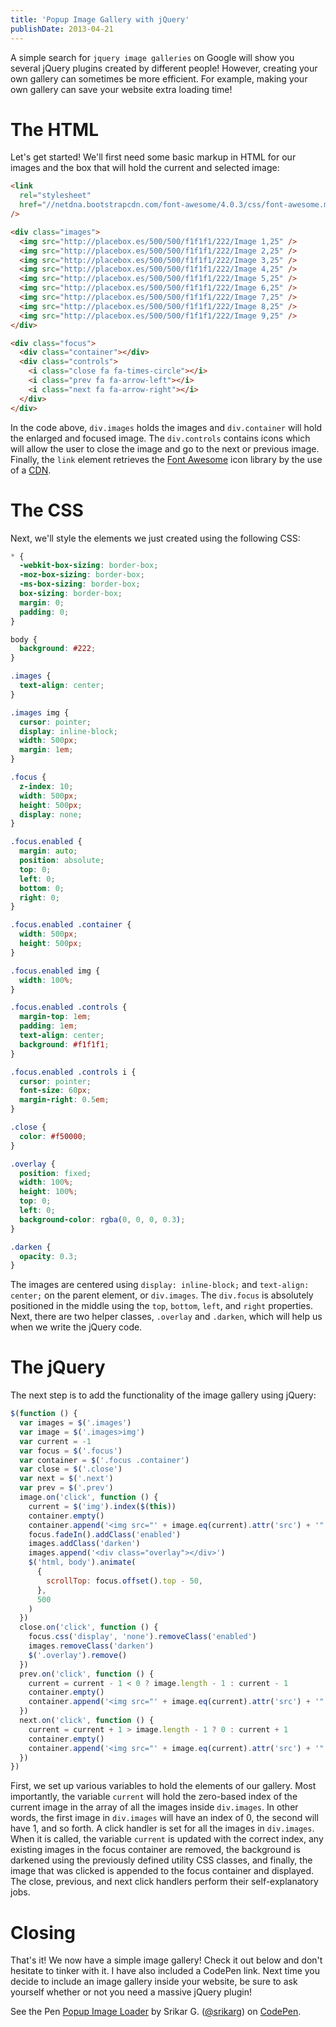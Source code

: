 ```yaml
---
title: 'Popup Image Gallery with jQuery'
publishDate: 2013-04-21
---
```


A simple search for `jquery image galleries` on Google will show you several
jQuery plugins created by different people! However, creating your own gallery
can sometimes be more efficient. For example, making your own gallery can save
your website extra loading time!

# The HTML

Let's get started! We'll first need some basic markup in HTML for our images and
the box that will hold the current and selected image:

```html
<link
  rel="stylesheet"
  href="//netdna.bootstrapcdn.com/font-awesome/4.0.3/css/font-awesome.min.css"
/>

<div class="images">
  <img src="http://placebox.es/500/500/f1f1f1/222/Image 1,25" />
  <img src="http://placebox.es/500/500/f1f1f1/222/Image 2,25" />
  <img src="http://placebox.es/500/500/f1f1f1/222/Image 3,25" />
  <img src="http://placebox.es/500/500/f1f1f1/222/Image 4,25" />
  <img src="http://placebox.es/500/500/f1f1f1/222/Image 5,25" />
  <img src="http://placebox.es/500/500/f1f1f1/222/Image 6,25" />
  <img src="http://placebox.es/500/500/f1f1f1/222/Image 7,25" />
  <img src="http://placebox.es/500/500/f1f1f1/222/Image 8,25" />
  <img src="http://placebox.es/500/500/f1f1f1/222/Image 9,25" />
</div>

<div class="focus">
  <div class="container"></div>
  <div class="controls">
    <i class="close fa fa-times-circle"></i>
    <i class="prev fa fa-arrow-left"></i>
    <i class="next fa fa-arrow-right"></i>
  </div>
</div>
```

In the code above, `div.images` holds the images and `div.container` will hold
the enlarged and focused image. The `div.controls` contains icons which will
allow the user to close the image and go to the next or previous image. Finally,
the `link` element retrieves the [Font Awesome](http://fontawesome.io/) icon
library by the use of a
[CDN](http://en.wikipedia.org/wiki/Content_delivery_network).

# The CSS

Next, we'll style the elements we just created using the following CSS:

```css
* {
  -webkit-box-sizing: border-box;
  -moz-box-sizing: border-box;
  -ms-box-sizing: border-box;
  box-sizing: border-box;
  margin: 0;
  padding: 0;
}

body {
  background: #222;
}

.images {
  text-align: center;
}

.images img {
  cursor: pointer;
  display: inline-block;
  width: 500px;
  margin: 1em;
}

.focus {
  z-index: 10;
  width: 500px;
  height: 500px;
  display: none;
}

.focus.enabled {
  margin: auto;
  position: absolute;
  top: 0;
  left: 0;
  bottom: 0;
  right: 0;
}

.focus.enabled .container {
  width: 500px;
  height: 500px;
}

.focus.enabled img {
  width: 100%;
}

.focus.enabled .controls {
  margin-top: 1em;
  padding: 1em;
  text-align: center;
  background: #f1f1f1;
}

.focus.enabled .controls i {
  cursor: pointer;
  font-size: 60px;
  margin-right: 0.5em;
}

.close {
  color: #f50000;
}

.overlay {
  position: fixed;
  width: 100%;
  height: 100%;
  top: 0;
  left: 0;
  background-color: rgba(0, 0, 0, 0.3);
}

.darken {
  opacity: 0.3;
}
```

The images are centered using `display: inline-block;` and `text-align: center;`
on the parent element, or `div.images`. The `div.focus` is absolutely positioned
in the middle using the `top`, `bottom`, `left`, and `right` properties. Next,
there are two helper classes, `.overlay` and `.darken`, which will help us when
we write the jQuery code.

# The jQuery

The next step is to add the functionality of the image gallery using jQuery:

```javascript
$(function () {
  var images = $('.images')
  var image = $('.images>img')
  var current = -1
  var focus = $('.focus')
  var container = $('.focus .container')
  var close = $('.close')
  var next = $('.next')
  var prev = $('.prev')
  image.on('click', function () {
    current = $('img').index($(this))
    container.empty()
    container.append('<img src="' + image.eq(current).attr('src') + '" />')
    focus.fadeIn().addClass('enabled')
    images.addClass('darken')
    images.append('<div class="overlay"></div>')
    $('html, body').animate(
      {
        scrollTop: focus.offset().top - 50,
      },
      500
    )
  })
  close.on('click', function () {
    focus.css('display', 'none').removeClass('enabled')
    images.removeClass('darken')
    $('.overlay').remove()
  })
  prev.on('click', function () {
    current = current - 1 < 0 ? image.length - 1 : current - 1
    container.empty()
    container.append('<img src="' + image.eq(current).attr('src') + '" />')
  })
  next.on('click', function () {
    current = current + 1 > image.length - 1 ? 0 : current + 1
    container.empty()
    container.append('<img src="' + image.eq(current).attr('src') + '" />')
  })
})
```

First, we set up various variables to hold the elements of our gallery. Most
importantly, the variable `current` will hold the zero-based index of the
current image in the array of all the images inside `div.images`. In other
words, the first image in `div.images` will have an index of 0, the second will
have 1, and so forth. A click handler is set for all the images in `div.images`.
When it is called, the variable `current` is updated with the correct index, any
existing images in the focus container are removed, the background is darkened
using the previously defined utility CSS classes, and finally, the image that
was clicked is appended to the focus container and displayed. The close,
previous, and next click handlers perform their self-explanatory jobs.

# Closing

That's it! We now have a simple image gallery! Check it out below and don't
hesitate to tinker with it. I have also included a CodePen link. Next time you
decide to include an image gallery inside your website, be sure to ask yourself
whether or not you need a massive jQuery plugin!

<div class="codepen-container">
    <p data-height="700" data-theme-id="132" data-slug-hash="qGzbn" data-default-tab="js,result" data-user="srikarg" data-embed-version="2" data-pen-title="Popup Image Loader" class="codepen">See the Pen <a href="https://codepen.io/srikarg/pen/qGzbn/">Popup Image Loader</a> by Srikar G. (<a href="https://codepen.io/srikarg">@srikarg</a>) on <a href="https://codepen.io">CodePen</a>.</p>
<script async src="https://production-assets.codepen.io/assets/embed/ei.js"></script>
</div>
